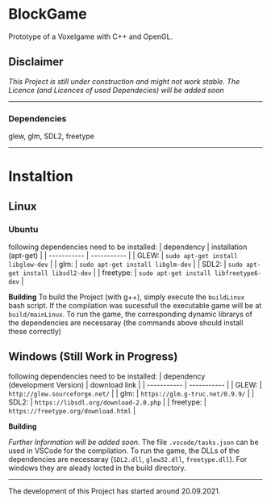 # BlockGame
Prototype of a Voxelgame with C++ and OpenGL.
## Disclaimer
*This Project is still under construction and might not work stable.
The Licence (and Licences of used Dependecies) will be added soon*
___
### Dependencies
glew, glm, SDL2, freetype
___
# Instaltion 
## Linux
### Ubuntu
following dependencies need to be installed: 
| dependency | installation (apt-get) |
| ----------- | ----------- |
| GLEW: | `sudo apt-get install libglew-dev` |
| glm: | `sudo apt-get install libglm-dev` |
| SDL2: | `sudo apt-get install libsdl2-dev` |
| freetype: | `sudo apt-get install libfreetype6-dev` |

**Building**
To build the Project (with g++), simply execute the `buildLinux` bash script.
If the compilation was sucessfull the executable game will be at `build/mainLinux`.
To run the game, the corresponding dynamic librarys of the dependencies are necessaray (the commands above should install these correctly)

## Windows (Still Work in Progress)
following dependencies need to be installed: 
| dependency <br>(development Version) | download link |
| ----------- | ----------- |
| GLEW: | `http://glew.sourceforge.net/` |
| glm: | `https://glm.g-truc.net/0.9.9/` |
| SDL2: | `https://libsdl.org/download-2.0.php` |
| freetype: | `https://freetype.org/download.html` |

**Building**

*Further Information will be added soon.*
The file `.vscode/tasks.json` can be used in VSCode for the compilation.
To run the game, the DLLs of the dependencies are necessaray (`SDL2.dll`, `glew32.dll`, `freetype.dll`). For windows they are aleady locted in the build directory.


___
The development of this Project has started around 20.09.2021.